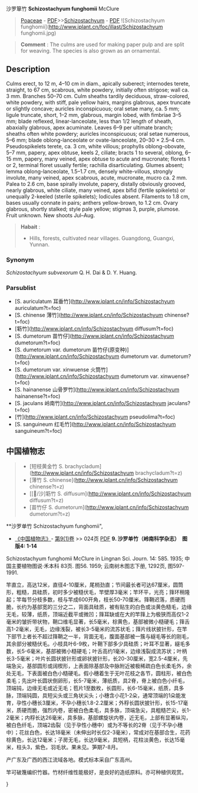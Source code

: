 沙罗箪竹 **Schizostachyum funghomii** McClure

> [Poaceae](http://www.iplant.cn/info/Poaceae?t=foc) - [PDF](http://www.iplant.cn/foc/pdf/Poaceae.pdf)>>[Schizostachyum](http://www.iplant.cn/info/Schizostachyum?t=foc) - [PDF](http://www.iplant.cn/foc/pdf/Schizostachyum.pdf)
![Schizostachyum funghomii](http://www.iplant.cn/foc/illast/Schizostachyum funghomii.jpg)


> **Comment** : 
> The culms are used for making paper pulp and are split for weaving. The species is also grown as an ornamental.

## Description

Culms erect, to 12 m, 4–10 cm in diam., apically suberect; internodes terete, straight, to 67 cm, scabrous, white powdery, initially often strigose; wall ca. 3 mm. Branches 50–70 cm. Culm sheaths tardily deciduous, straw-colored, white powdery, with stiff, pale yellow hairs, margins glabrous, apex truncate or slightly concave; auricles inconspicuous; oral setae many, ca. 5 mm; ligule truncate, short, 1–2 mm, glabrous, margin lobed, with fimbriae 3–5 mm; blade reflexed, linear-lanceolate, less than 1/2 length of sheath, abaxially glabrous, apex acuminate. Leaves 6–9 per ultimate branch; sheaths often white powdery; auricles inconspicuous; oral setae numerous, 5–6 mm; blade oblong-lanceolate or ovate-lanceolate, 20–30 × 2.5–4 cm. Pseudospikelets terete, ca. 3 cm, white villous; prophylls oblong-obovate, 5–7 mm, papery, apex obtuse, keels 2, ciliate; bracts 1 to several, oblong, 6–15 mm, papery, many veined, apex obtuse to acute and mucronate; florets 1 or 2, terminal floret usually fertile; rachilla disarticulating. Glumes absent; lemma oblong-lanceolate, 1.5–1.7 cm, densely white-villous, strongly involute, many veined, apex scabrous, acute, mucronate, mucro ca. 2 mm. Palea to 2.6 cm, base spirally involute, papery, distally obviously grooved, nearly glabrous, white ciliate, many veined, apex bifid (fertile spikelets) or unequally 2-keeled (sterile spikelets); lodicules absent. Filaments to 1.8 cm, bases usually connate in pairs; anthers yellow-brown, to 1.2 cm. Ovary glabrous, shortly stalked; style pale yellow; stigmas 3, purple, plumose. Fruit unknown. New shoots Jul–Aug.


> **Habait** : 
>* Hills, forests, cultivated near villages. Guangdong, Guangxi, Yunnan.

### Synonym
*Schizostachyum subvexorum* Q. H. Dai & D. Y. Huang.

### Parsublist

* [S.  auriculatum  耳垂竹](http://www.iplant.cn/info/Schizostachyum auriculatum?t=foc)
* [S.  chinense  薄竹](http://www.iplant.cn/info/Schizostachyum chinense?t=foc)
* [簕竹](http://www.iplant.cn/info/Schizostachyum diffusum?t=foc)
* [S.  dumetorum  苗竹仔](http://www.iplant.cn/info/Schizostachyum dumetorum?t=foc)
* [S.  dumetorum var. dumetorum  苗竹仔(原变种)](http://www.iplant.cn/info/Schizostachyum dumetorum var. dumetorum?t=foc)
* [S.  dumetorum var. xinwuense  火筒竹](http://www.iplant.cn/info/Schizostachyum dumetorum var. xinwuense?t=foc)
* [S.  hainanense  山骨罗竹](http://www.iplant.cn/info/Schizostachyum hainanense?t=foc)
* [S.  jaculans  岭南竹](http://www.iplant.cn/info/Schizostachyum jaculans?t=foc)
* [竹](http://www.iplant.cn/info/Schizostachyum pseudolima?t=foc)
* [S.  sanguineum  红毛竹](http://www.iplant.cn/info/Schizostachyum sanguineum?t=foc)


## 中国植物志

> * [短枝黄金竹  S.  brachycladum](http://www.iplant.cn/info/Schizostachyum brachycladum?t=z)
> * [薄竹  S.  chinense](http://www.iplant.cn/info/Schizostachyum chinense?t=z)
> * [[/沙]簕竹  S.  diffusum](http://www.iplant.cn/info/Schizostachyum diffusum?t=z)
> * [苗竹仔  S.  dumetorum](http://www.iplant.cn/info/Schizostachyum dumetorum?t=z)


**沙罗单竹 Schizostachyum funghomii",


* [《中国植物志》](http://www.iplant.cn/frps)- [第9(1)卷](http://www.iplant.cn/frps/vol/9(1)) >> 024页 [PDF](http://www.iplant.cn/frps/pdf/9(1)/024.pdf)
**9. 沙罗单竹（岭南科学杂志）　图版4: 1-14**

Schizostachyum funghomii McClure in Lingnan Sci. Journ. 14: 585. 1935; 中国主要植物图说·禾本科 83页. 图56. 1959; 云南树木图志下册, 1292页, 图597-1991.

竿直立，高达12米，直径4-10厘米，尾梢劲直；节间最长者可达67厘米，圆筒形，粗糙，具硅质，初时多少被糙伏毛，竿壁厚3毫米；竿环平，光亮；箨环稍隆起；竿每节分枝多数，枝与竿成600开角，枝长50-70厘米。箨鞘迟落，质硬而脆，长约为基部宽的三分之二，背面具硅质，被有贴生的白色或淡黄色糙毛，边缘无毛，较薄，纸质，顶端近截平或微凹；箨耳缺或在大的竿箨上为极狭而高仅1-2毫米的皱折带状物，鞘口维毛显著，长5毫米，棕黄色，基部被微小糙硬毛；箨舌高1-2毫米，无毛，边缘浅裂，被长3-5毫米的流苏状毛；箨片线状披针形，在竿下部节上者长不超过箨鞘之一半，背面无毛，腹面基部被一簇与繸毛等长的刚毛，其余部分被糙伏毛。小枝具叶6-9枚，叶鞘下部多少具硅质；叶耳不显著，繸毛多数，长5-6毫米，基部被微小糙硬毛；叶舌高约1毫米，边缘浅裂成流苏状；叶柄长3-5毫米；叶片长圆状披针形或卵状披针形，长20-30厘米，宽2.5-4厘米，先端急尖，基部圆形或阔楔形，上表面除基部及中脉附近被极稀疏白色长柔毛外，余处无毛，下表面被白色小糙硬毛。假小穗着生于无叶花枝之各节，圆柱形，被白色柔毛；先出叶长圆状倒卵形，长5-7毫米，薄纸质，具2脊，脊上被白色小纤毛，顶端钝，边缘无毛或近无毛；苞片1至数枚，长圆形，长6-15毫米，纸质，具多脉，顶端钝圆，具短尖头或三角状尖头；小穗含小花1-2朵，通常顶端的1朵能发育，孕性小穗长3厘米，不孕小穗长1.8-2.2厘米；外稃长圆状披针形，长15-17毫米，质硬而脆，强烈内卷，密被白色柔毛，具多脉，顶端急尖，具粗糙芒尖，长1-2毫米；内稃长达26毫米，具多脉，基部螺旋状内卷，近无毛，上部有显著纵沟，被白色纤毛，顶端2齿裂（见于孕性小穗中）或为不等长的2脊（见于不孕小穗中）；花丝白色，长达18毫米（未伸出时长仅2-3毫米），常成对在基部合生，花药棕黄色，长达12毫米；子房无毛，长达9毫米，具短柄，花柱淡黄色，长达15毫米，柱头3，紫色，羽毛状。果未见。笋期7-8月。

产广东及广西的西江流域各地。模式标本采自广东高州。

竿可破篾编织竹器。竹材纤维性能极好，是良好的造纸原料。亦可种植供观赏。

}